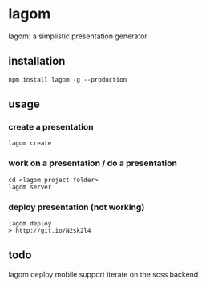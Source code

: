 # lagom
lagom: a simplistic presentation generator

## installation

```
npm install lagom -g --production
```

## usage

### create a presentation
```
lagom create
```

### work on a presentation / do a presentation
```
cd <lagom project folder>
lagom server
```

### deploy presentation (not working)
```
lagom deploy
> http://git.io/N2sk2l4
```


## todo

lagom deploy
mobile support
iterate on the scss backend

